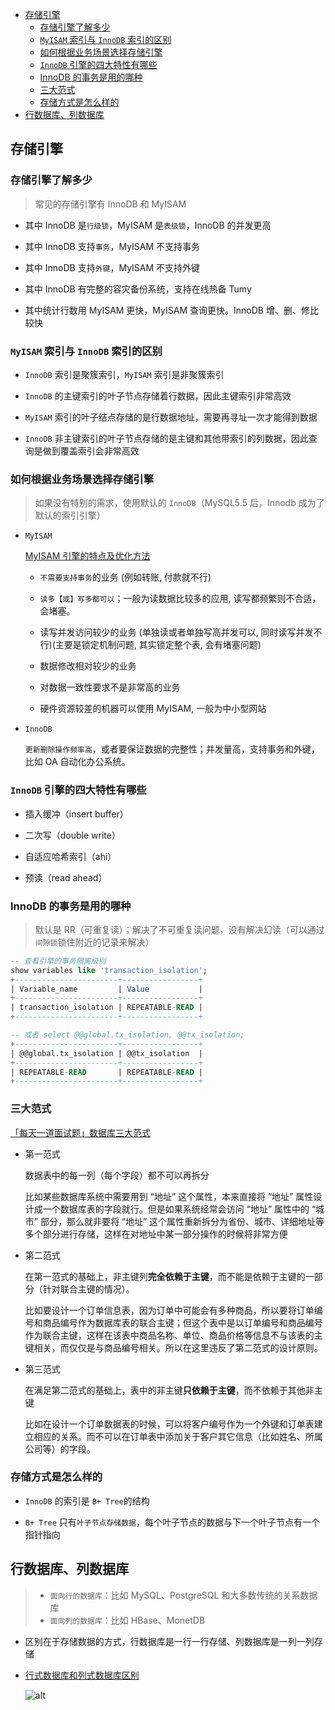 - [存储引擎](#存储引擎)
  - [存储引擎了解多少](#存储引擎了解多少)
  - [`MyISAM` 索引与 `InnoDB` 索引的区别](#myisam-索引与-innodb-索引的区别)
  - [如何根据业务场景选择存储引擎](#如何根据业务场景选择存储引擎)
  - [`InnoDB` 引擎的四大特性有哪些](#innodb-引擎的四大特性有哪些)
  - [InnoDB 的事务是用的哪种](#innodb-的事务是用的哪种)
  - [三大范式](#三大范式)
  - [存储方式是怎么样的](#存储方式是怎么样的)
- [行数据库、列数据库](#行数据库列数据库)

## 存储引擎

### 存储引擎了解多少

> 常见的存储引擎有 InnoDB 和 MyISAM

- 其中 InnoDB 是`行级锁`，MyISAM 是`表级锁`，InnoDB 的并发更高

- 其中 InnoDB 支持`事务`，MyISAM 不支持事务

- 其中 InnoDB 支持`外键`，MyISAM 不支持外键

- 其中 InnoDB 有完整的容灾备份系统，支持在线热备 Tumy

- 其中统计行数用 MyISAM 更快，MyISAM 查询更快。InnoDB 增、删、修比较快

### `MyISAM` 索引与 `InnoDB` 索引的区别

- `InnoDB` 索引是聚簇索引，`MyISAM` 索引是非聚簇索引

- `InnoDB` 的主键索引的叶子节点存储着行数据，因此主键索引非常高效

- `MyISAM` 索引的叶子结点存储的是行数据地址，需要再寻址一次才能得到数据

- `InnoDB` 非主键索引的叶子节点存储的是主键和其他带索引的列数据，因此查询是做到覆盖索引会非常高效

### 如何根据业务场景选择存储引擎

> 如果没有特别的需求，使用默认的 `InnoDB`（MySQL5.5 后，Innodb 成为了默认的索引引擎）

- `MyISAM`

  [MyISAM 引擎的特点及优化方法](https://www.cnblogs.com/liulei-LL/articles/7693165.html)

  - `不需要支持事务`的业务 (例如转账, 付款就不行)

  - `读多【或】写多都可以`；一般为读数据比较多的应用, 读写都频繁则不合适，会堵塞。

  - 读写并发访问较少的业务 (单独读或者单独写高并发可以, 同时读写并发不行)(主要是锁定机制问题, 其实锁定整个表, 会有堵塞问题)

  - 数据修改相对较少的业务

  - 对数据一致性要求不是非常高的业务

  - 硬件资源较差的机器可以使用 MyISAM, 一般为中小型网站

- `InnoDB`

  `更新删除操作频率高`，或者要保证数据的完整性；并发量高，支持事务和外键，比如 OA 自动化办公系统。

### `InnoDB` 引擎的四大特性有哪些

- 插入缓冲（insert buffer）

- 二次写（double write）

- 自适应哈希索引（ahi）

- 预读（read ahead）

### InnoDB 的事务是用的哪种

> 默认是 RR（可重复读）；解决了不可重复读问题，没有解决幻读（可以通过`间隙锁`锁住附近的记录来解决）

```sql
-- 查看引擎的事务隔离级别
show variables like 'transaction_isolation';
+-----------------------+-----------------+
| Variable_name         | Value           |
+-----------------------+-----------------+
| transaction_isolation | REPEATABLE-READ |
+-----------------------+-----------------+

-- 或者 select @@global.tx_isolation, @@tx_isolation;
+-----------------------+-----------------+
| @@global.tx_isolation | @@tx_isolation  |
+-----------------------+-----------------+
| REPEATABLE-READ       | REPEATABLE-READ |
+-----------------------+-----------------+

```

### 三大范式

[「每天一道面试题」数据库三大范式](https://m.toutiao.com/article/7030652472536482317/?upstream_biz=toutiao_pc)

- 第一范式

  数据表中的每一列（每个字段）都不可以再拆分

  比如某些数据库系统中需要用到 “地址” 这个属性，本来直接将 “地址” 属性设计成一个数据库表的字段就行。但是如果系统经常会访问 “地址” 属性中的 “城市” 部分，那么就非要将 “地址” 这个属性重新拆分为省份、城市、详细地址等多个部分进行存储，这样在对地址中某一部分操作的时候将非常方便

- 第二范式

  在第一范式的基础上，非主键列**完全依赖于主键**，而不能是依赖于主键的一部分（针对联合主键的情况）。

  比如要设计一个订单信息表，因为订单中可能会有多种商品，所以要将订单编号和商品编号作为数据库表的联合主键；但这个表中是以订单编号和商品编号作为联合主键，这样在该表中商品名称、单位、商品价格等信息不与该表的主键相关，而仅仅是与商品编号相关。所以在这里违反了第二范式的设计原则。

- 第三范式

  在满足第二范式的基础上，表中的非主键**只依赖于主键**，而不依赖于其他非主键

  比如在设计一个订单数据表的时候，可以将客户编号作为一个外键和订单表建立相应的关系。而不可以在订单表中添加关于客户其它信息（比如姓名、所属公司等）的字段。

### 存储方式是怎么样的

- `InnoDB` 的索引是 `B+ Tree`的结构

- `B+ Tree` 只有`叶子节点存储数据`，每个叶子节点的数据与下一个叶子节点有一个指针指向

## 行数据库、列数据库

> - `面向行的数据库`：比如 MySQL、PostgreSQL 和大多数传统的关系数据库
> - `面向列的数据库`：比如 HBase、MonetDB

- 区别在于存储数据的方式，行数据库是一行一行存储、列数据库是一列一列存储

- [行式数据库和列式数据库区别](https://blog.csdn.net/gltncx11/article/details/84677169)

  ![alt](https://img-blog.csdnimg.cn/20181201183054996.png?x-oss-process=image/watermark,type_ZmFuZ3poZW5naGVpdGk,shadow_10,text_aHR0cHM6Ly9ibG9nLmNzZG4ubmV0L2dsdG5jeDEx,size_16,color_FFFFFF,t_70)
